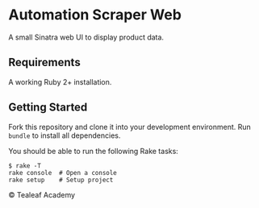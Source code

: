 # Automation Scraper Web

A small Sinatra web UI to display product data.

## Requirements

A working Ruby 2+ installation.

## Getting Started

Fork this repository and clone it into your development environment.
Run `bundle` to install all dependencies.

You should be able to run the following Rake tasks:

```
$ rake -T
rake console  # Open a console
rake setup    # Setup project
```

&copy; Tealeaf Academy
